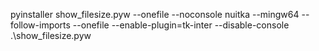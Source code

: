  pyinstaller show_filesize.pyw --onefile --noconsole
 nuitka --mingw64 --follow-imports --onefile --enable-plugin=tk-inter --disable-console .\show_filesize.pyw